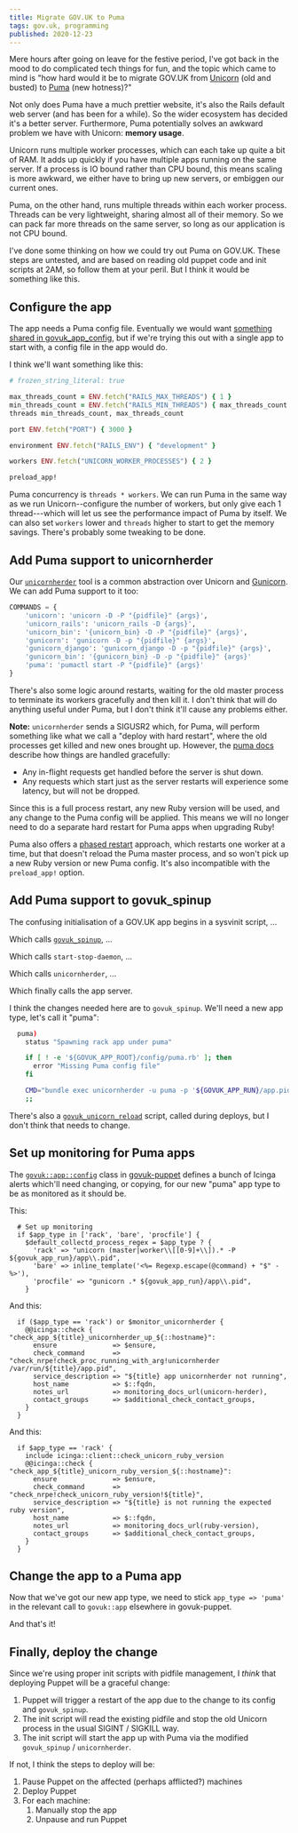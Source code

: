 ```yaml
---
title: Migrate GOV.UK to Puma
tags: gov.uk, programming
published: 2020-12-23
---
```


Mere hours after going on leave for the festive period, I've got back
in the mood to do complicated tech things for fun, and the topic which
came to mind is "how hard would it be to migrate GOV.UK from
[Unicorn][] (old and busted) to [Puma][] (new hotness)?"

Not only does Puma have a much prettier website, it's also the Rails
default web server (and has been for a while).  So the wider ecosystem
has decided it's a better server.  Furthermore, Puma potentially
solves an awkward problem we have with Unicorn: **memory usage**.

Unicorn runs multiple worker processes, which can each take up quite a
bit of RAM.  It adds up quickly if you have multiple apps running on
the same server.  If a process is IO bound rather than CPU bound, this
means scaling is more awkward, we either have to bring up new servers,
or embiggen our current ones.

Puma, on the other hand, runs multiple threads within each worker
process.  Threads can be very lightweight, sharing almost all of their
memory.  So we can pack far more threads on the same server, so long
as our application is not CPU bound.

I've done some thinking on how we could try out Puma on GOV.UK.  These
steps are untested, and are based on reading old puppet code and init
scripts at 2AM, so follow them at your peril.  But I think it would be
something like this.

[Unicorn]: https://yhbt.net/unicorn/
[Puma]: https://puma.io/


Configure the app
-----------------

The app needs a Puma config file.  Eventually we would want [something
shared in govuk_app_config][], but if we're trying this out with a
single app to start with, a config file in the app would do.

I think we'll want something like this:

```ruby
# frozen_string_literal: true

max_threads_count = ENV.fetch("RAILS_MAX_THREADS") { 1 }
min_threads_count = ENV.fetch("RAILS_MIN_THREADS") { max_threads_count }
threads min_threads_count, max_threads_count

port ENV.fetch("PORT") { 3000 }

environment ENV.fetch("RAILS_ENV") { "development" }

workers ENV.fetch("UNICORN_WORKER_PROCESSES") { 2 }

preload_app!
```

Puma concurrency is `threads * workers`.  We can run Puma in the same
way as we run Unicorn--configure the number of workers, but only give
each 1 thread---which will let us see the performance impact of Puma
by itself.  We can also set `workers` lower and `threads` higher to
start to get the memory savings.  There's probably some tweaking to be
done.

[something shared in govuk_app_config]: https://github.com/alphagov/govuk_app_config/blob/master/lib/govuk_app_config/govuk_unicorn.rb


Add Puma support to unicornherder
---------------------------------

Our [`unicornherder`][] tool is a common abstraction over Unicorn and
[Gunicorn][].  We can add Puma support to it too:

```python
COMMANDS = {
    'unicorn': 'unicorn -D -P "{pidfile}" {args}',
    'unicorn_rails': 'unicorn_rails -D {args}',
    'unicorn_bin': '{unicorn_bin} -D -P "{pidfile}" {args}',
    'gunicorn': 'gunicorn -D -p "{pidfile}" {args}',
    'gunicorn_django': 'gunicorn_django -D -p "{pidfile}" {args}',
    'gunicorn_bin': '{gunicorn_bin} -D -p "{pidfile}" {args}'
    'puma': 'pumactl start -P "{pidfile}" {args}'
}
```

There's also some logic around restarts, waiting for the old master
process to terminate its workers gracefully and then kill it.  I don't
think that will do anything useful under Puma, but I don't think it'll
cause any problems either.

**Note:** `unicornherder` sends a SIGUSR2 which, for Puma, will
perform something like what we call a "deploy with hard restart",
where the old processes get killed and new ones brought up.  However,
the [puma docs][] describe how things are handled gracefully:

- Any in-flight requests get handled before the server is shut down.
- Any requests which start just as the server restarts will experience
  some latency, but will not be dropped.

Since this is a full process restart, any new Ruby version will be
used, and any change to the Puma config will be applied.  This means
we will no longer need to do a separate hard restart for Puma apps
when upgrading Ruby!

Puma also offers a [phased restart][] approach, which restarts one
worker at a time, but that doesn't reload the Puma master process, and
so won't pick up a new Ruby version or new Puma config.  It's also
incompatible with the `preload_app!` option.

[`unicornherder`]: https://github.com/gds-operations/unicornherder
[Gunicorn]: https://gunicorn.org/
[puma docs]: https://github.com/puma/puma/blob/master/docs/restart.md#hot-restart
[phased restart]: https://github.com/puma/puma/blob/master/docs/restart.md#phased-restart


Add Puma support to govuk_spinup
--------------------------------

The confusing initialisation of a GOV.UK app begins in a sysvinit
script, ...

Which calls [`govuk_spinup`][], ...

Which calls `start-stop-daemon`, ...

Which calls `unicornherder`, ...

Which finally calls the app server.

I think the changes needed here are to `govuk_spinup`.  We'll need a
new app type, let's call it "puma":

```bash
  puma)
    status "Spawning rack app under puma"

    if [ ! -e '${GOVUK_APP_ROOT}/config/puma.rb' ]; then
      error "Missing Puma config file"
    fi

    CMD="bundle exec unicornherder -u puma -p '${GOVUK_APP_RUN}/app.pid' -- -C '${GOVUK_APP_ROOT}/config/puma.rb'"
    ;;
```

There's also a [`govuk_unicorn_reload`][] script, called during
deploys, but I don't think that needs to change.

[`govuk_spinup`]: https://github.com/alphagov/govuk-puppet/blob/master/modules/govuk/files/usr/local/bin/govuk_spinup
[`govuk_unicorn_reload`]: https://github.com/alphagov/govuk-puppet/blob/master/modules/govuk/files/usr/local/bin/govuk_unicorn_reload


Set up monitoring for Puma apps
-------------------------------

The [`govuk::app::config`][] class in [govuk-puppet][] defines a bunch
of Icinga alerts which'll need changing, or copying, for our new
"puma" app type to be as monitored as it should be.

This:

```puppet
  # Set up monitoring
  if $app_type in ['rack', 'bare', 'procfile'] {
    $default_collectd_process_regex = $app_type ? {
      'rack' => "unicorn (master|worker\\[[0-9]+\\]).* -P ${govuk_app_run}/app\\.pid",
      'bare' => inline_template('<%= Regexp.escape(@command) + "$" -%>'),
      'procfile' => "gunicorn .* ${govuk_app_run}/app\\.pid",
    }
```

And this:

```puppet
  if ($app_type == 'rack') or $monitor_unicornherder {
    @@icinga::check { "check_app_${title}_unicornherder_up_${::hostname}":
      ensure              => $ensure,
      check_command       => "check_nrpe!check_proc_running_with_arg!unicornherder /var/run/${title}/app.pid",
      service_description => "${title} app unicornherder not running",
      host_name           => $::fqdn,
      notes_url           => monitoring_docs_url(unicorn-herder),
      contact_groups      => $additional_check_contact_groups,
    }
  }
```

And this:

```puppet
  if $app_type == 'rack' {
    include icinga::client::check_unicorn_ruby_version
    @@icinga::check { "check_app_${title}_unicorn_ruby_version_${::hostname}":
      ensure              => $ensure,
      check_command       => "check_nrpe!check_unicorn_ruby_version!${title}",
      service_description => "${title} is not running the expected ruby version",
      host_name           => $::fqdn,
      notes_url           => monitoring_docs_url(ruby-version),
      contact_groups      => $additional_check_contact_groups,
    }
  }
```

[`govuk::app::config`]: https://github.com/alphagov/govuk-puppet/blob/master/modules/govuk/manifests/app/config.pp
[govuk-puppet]: https://github.com/alphagov/govuk-puppet


Change the app to a Puma app
----------------------------

Now that we've got our new app type, we need to stick `app_type =>
'puma'` in the relevant call to `govuk::app` elsewhere in
govuk-puppet.

And that's it!


Finally, deploy the change
--------------------------

Since we're using proper init scripts with pidfile management, I
*think* that deploying Puppet will be a graceful change:

1. Puppet will trigger a restart of the app due to the change to its
   config and `govuk_spinup`.
2. The init script will read the existing pidfile and stop the old
   Unicorn process in the usual SIGINT / SIGKILL way.
3. The init script will start the app up with Puma via the modified
   `govuk_spinup` / `unicornherder`.

If not, I think the steps to deploy will be:

1. Pause Puppet on the affected (perhaps afflicted?) machines
2. Deploy Puppet
3. For each machine:
   1. Manually stop the app
   2. Unpause and run Puppet
